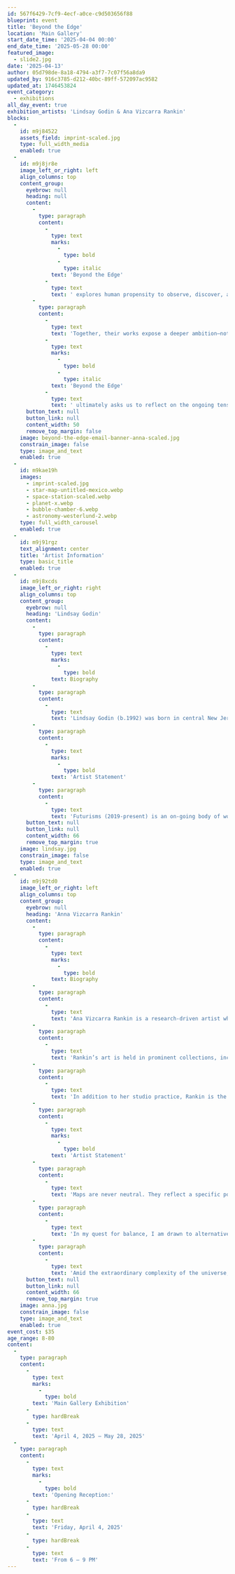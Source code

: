 ```yaml
---
id: 567f6429-7cf9-4ecf-a0ce-c9d503656f88
blueprint: event
title: 'Beyond the Edge'
location: 'Main Gallery'
start_date_time: '2025-04-04 00:00'
end_date_time: '2025-05-28 00:00'
featured_image:
  - slide2.jpg
date: '2025-04-13'
author: 05d798de-8a18-4794-a3f7-7c07f56a8da9
updated_by: 916c3785-d212-40bc-89ff-572097ac9582
updated_at: 1746453824
event_category:
  - exhibitions
all_day_event: true
exhibition_artists: 'Lindsay Godin & Ana Vizcarra Rankin'
blocks:
  -
    id: m9j84522
    assets_field: imprint-scaled.jpg
    type: full_width_media
    enabled: true
  -
    id: m9j8jr8e
    image_left_or_right: left
    align_columns: top
    content_group:
      eyebrow: null
      heading: null
      content:
        -
          type: paragraph
          content:
            -
              type: text
              marks:
                -
                  type: bold
                -
                  type: italic
              text: 'Beyond the Edge'
            -
              type: text
              text: ' explores human propensity to observe, discover, and then control space, both terrestrial and cosmic. Ana Vizcarra Rankin’s paintings challenge the supposed objectivity of maps, revealing how they reflect power structures and shape our understanding of place. By reimagining erased histories and offering alternative perspectives—such as unconventional map orientations and cosmic reinterpretations—she invites viewers to question dominant narratives and consider new ways of seeing. Lindsay Godin’s Futurisms photography series examines humanity’s enduring fascination with uncharted territories, from early celestial observations to modern space exploration. Her work highlights how technological advancements—such as telescopes and rockets—extend our reach beyond Earth, transforming observation into an act of possession. By exploring the tension between curiosity and control, Futurisms reflects on the relentless human impulse to claim the unknown.'
        -
          type: paragraph
          content:
            -
              type: text
              text: 'Together, their works expose a deeper ambition—not just to observe, but to claim both physical and conceptual spaces. '
            -
              type: text
              marks:
                -
                  type: bold
                -
                  type: italic
              text: 'Beyond the Edge'
            -
              type: text
              text: ' ultimately asks us to reflect on the ongoing tension between the nature of preservation and technological progress. Through these perspectives, the exhibition encourages both wonder and responsibility, reminding us of our power to shape the future of our planet and beyond.'
      button_text: null
      button_link: null
      content_width: 50
      remove_top_margin: false
    image: beyond-the-edge-email-banner-anna-scaled.jpg
    constrain_image: false
    type: image_and_text
    enabled: true
  -
    id: m9kae19h
    images:
      - imprint-scaled.jpg
      - star-map-untitled-mexico.webp
      - space-station-scaled.webp
      - planet-x.webp
      - bubble-chamber-6.webp
      - astronomy-westerlund-2.webp
    type: full_width_carousel
    enabled: true
  -
    id: m9j91rgz
    text_alignment: center
    title: 'Artist Information'
    type: basic_title
    enabled: true
  -
    id: m9j8xcds
    image_left_or_right: right
    align_columns: top
    content_group:
      eyebrow: null
      heading: 'Lindsay Godin'
      content:
        -
          type: paragraph
          content:
            -
              type: text
              marks:
                -
                  type: bold
              text: Biography
        -
          type: paragraph
          content:
            -
              type: text
              text: 'Lindsay Godin (b.1992) was born in central New Jersey and got her MA & MFA in Studio Arts (emphasis in Photography) at the University of Iowa in 2018. She researches photography curricula and is a fine arts documentary photographer. Her photography sheds awareness of contemporary cultural norms and political values and how these effect society on the macro scale. Lindsay was the recipient of PDN’s 2017 Photo Annual Award for her student work. Her work is also on permanent collection at the Albright-Knox Gallery in New York and with other work having been exhibited nationally and internationally. As of August 2020, Lindsay is the Photography Coordinator and an Assistant Professor of Photography and Design at Valdosta State University in Georgia.'
        -
          type: paragraph
          content:
            -
              type: text
              marks:
                -
                  type: bold
              text: 'Artist Statement'
        -
          type: paragraph
          content:
            -
              type: text
              text: 'Futurisms (2019-present) is an on-going body of work that aims to encapsulate mankind’s preoccupation with uncharted territories. Dating back to the earliest sightings by ancient civilizations to the present day, mankind has continuously observed, imprinted, and has attempted to dominate unclaimed landscapes. As humankind evolved, this preoccupation expanded to extraterrestrial territories due to the invention of the telescope and the advancement of the rocket machine. Today, this machine is now a sophisticated extension of mankind’s intellect: an artificial observer yearning to explore territories which are beyond mankind’s physical abilities. The images in Futurisms shed light on the endless continuum of mankind’s propensity and instinctive motive to ultimately claim the unexplored territories beyond planet Earth.'
      button_text: null
      button_link: null
      content_width: 66
      remove_top_margin: true
    image: lindsay.jpg
    constrain_image: false
    type: image_and_text
    enabled: true
  -
    id: m9j92td0
    image_left_or_right: left
    align_columns: top
    content_group:
      eyebrow: null
      heading: 'Anna Vizcarra Rankin'
      content:
        -
          type: paragraph
          content:
            -
              type: text
              marks:
                -
                  type: bold
              text: Biography
        -
          type: paragraph
          content:
            -
              type: text
              text: 'Ana Vizcarra Rankin is a research-driven artist whose work explores themes of mapping, data visualization, and our connection to the universe. Born in Uruguay and raised in both South and North America, Rankin creates perceptual art that investigates the intersections of science, history, and culture. Her work, which ranges from monumental canvases to delicate, diminutive objects, considers events that occur in subatomic spacetime all the way to global and cosmic perspectives.'
        -
          type: paragraph
          content:
            -
              type: text
              text: 'Rankin’s art is held in prominent collections, including the Pennsylvania Academy of the Fine Arts Museum, Brandywine River Museum of Art, and the Uruguay Cultural Foundation for the Arts. She has exhibited internationally in venues such as the Montclair Art Museum in NJ, Centro de Memoria Paz y Reconciliación in Bogotá, and Cherry Street Pier in Philadelphia. She has participated in artist residencies in Ecuador, Italy, and Mexico. Awards received include a Project Stream Grant from the Pennsylvania Council on the Arts, the Creative Capital x Skoll Grant, and the Judy McGregor Caldwell Purchase Prize.'
        -
          type: paragraph
          content:
            -
              type: text
              text: 'In addition to her studio practice, Rankin is the founder of BrobDinGnag International, a curatorial exchange program fostering cross-cultural dialogue and ecological awareness. She holds an MFA from the Pennsylvania Academy of the Fine Arts and a BA in Art History from Temple University. Currently, she teaches at the University of North Carolina Wilmington.'
        -
          type: paragraph
          content:
            -
              type: text
              marks:
                -
                  type: bold
              text: 'Artist Statement'
        -
          type: paragraph
          content:
            -
              type: text
              text: 'Maps are never neutral. They reflect a specific point of view, which shapes what they ultimately communicate. My work interrogates these perspectives, challenging narratives imposed by colonial powers and imagining a reality where erasure gives way to reinterpretation. This inquiry is grounded in the human experience — ever evolving, imperfect yet perfectible, flawed but full of potential.'
        -
          type: paragraph
          content:
            -
              type: text
              text: 'In my quest for balance, I am drawn to alternative views of our world: maps with Antarctica at the top, subatomic explosions that mimic unfurling ferns, and dark spaces filled with renamed constellations, framed by developing horizons. The availability of information and the ways it is conveyed fascinate me. Inherent biases, such as North/South orientation, or interpretive methods like false-color rendering, provide a starting point for exploring our relationship to visual language and physicality.'
        -
          type: paragraph
          content:
            -
              type: text
              text: 'Amid the extraordinary complexity of the universe, our planet stands alone as a living ecosystem. I want to inspire wonder and action: to encourage people to revel in dark skies and see the stars, to plant more trees than we harvest, to advocate for water clean enough to swim in, drink, and sustain biodiversity. My artwork translates these aspirations into a visual language that expresses what my words cannot.'
      button_text: null
      button_link: null
      content_width: 66
      remove_top_margin: true
    image: anna.jpg
    constrain_image: false
    type: image_and_text
    enabled: true
event_cost: $35
age_range: 8-80
content:
  -
    type: paragraph
    content:
      -
        type: text
        marks:
          -
            type: bold
        text: 'Main Gallery Exhibition'
      -
        type: hardBreak
      -
        type: text
        text: 'April 4, 2025 – May 28, 2025'
  -
    type: paragraph
    content:
      -
        type: text
        marks:
          -
            type: bold
        text: 'Opening Reception:'
      -
        type: hardBreak
      -
        type: text
        text: 'Friday, April 4, 2025'
      -
        type: hardBreak
      -
        type: text
        text: 'From 6 — 9 PM'
---
```

